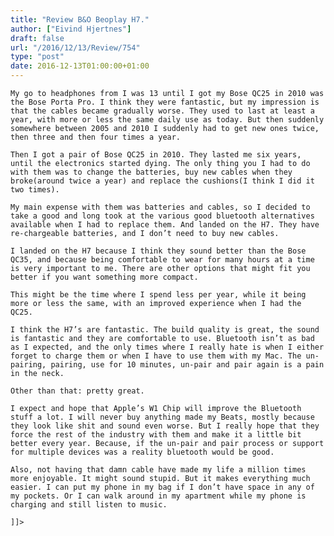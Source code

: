 ```yaml
---
title: "Review B&O Beoplay H7."
author: ["Eivind Hjertnes"]
draft: false
url: "/2016/12/13/Review/754"
type: "post"
date: 2016-12-13T01:00:00+01:00
---
```


<div class="HTML">
  <div></div>

<p>

</div>

```text
My go to headphones from I was 13 until I got my Bose QC25 in 2010 was the Bose Porta Pro. I think they were fantastic, but my impression is that the cables became gradually worse. They used to last at least a year, with more or less the same daily use as today. But then suddenly somewhere between 2005 and 2010 I suddenly had to get new ones twice, then three and then four times a year.
```

<div class="HTML">
  <div></div>

</p>

</div>

<div class="HTML">
  <div></div>

<p>

</div>

```text
Then I got a pair of Bose QC25 in 2010. They lasted me six years, until the electronics started dying. The only thing you I had to do with them was to change the batteries, buy new cables when they broke(around twice a year) and replace the cushions(I think I did it two times).
```

<div class="HTML">
  <div></div>

</p>

</div>

<div class="HTML">
  <div></div>

<p>

</div>

```text
My main expense with them was batteries and cables, so I decided to take a good and long took at the various good bluetooth alternatives available when I had to replace them. And landed on the H7. They have re-chargeable batteries, and I don’t need to buy new cables.
```

<div class="HTML">
  <div></div>

</p>

</div>

<div class="HTML">
  <div></div>

<p>

</div>

```text
I landed on the H7 because I think they sound better than the Bose QC35, and because being comfortable to wear for many hours at a time is very important to me. There are other options that might fit you better if you want something more compact.
```

<div class="HTML">
  <div></div>

</p>

</div>

<div class="HTML">
  <div></div>

<p>

</div>

```text
This might be the time where I spend less per year, while it being more or less the same, with an improved experience when I had the QC25.
```

<div class="HTML">
  <div></div>

</p>

</div>

<div class="HTML">
  <div></div>

<p>

</div>

```text
I think the H7’s are fantastic. The build quality is great, the sound is fantastic and they are comfortable to use. Bluetooth isn’t as bad as I expected, and the only times where I really hate is when I either forget to charge them or when I have to use them with my Mac. The un-pairing, pairing, use for 10 minutes, un-pair and pair again is a pain in the neck.
```

<div class="HTML">
  <div></div>

</p>

</div>

<div class="HTML">
  <div></div>

<p>

</div>

```text
Other than that: pretty great.
```

<div class="HTML">
  <div></div>

</p>

</div>

<div class="HTML">
  <div></div>

<p>

</div>

```text
I expect and hope that Apple’s W1 Chip will improve the Bluetooth stuff a lot. I will never buy anything made my Beats, mostly because they look like shit and sound even worse. But I really hope that they force the rest of the industry with them and make it a little bit better every year. Because, if the un-pair and pair process or support for multiple devices was a reality bluetooth would be good.
```

<div class="HTML">
  <div></div>

</p>

</div>

<div class="HTML">
  <div></div>

<p>

</div>

```text
Also, not having that damn cable have made my life a million times more enjoyable. It might sound stupid. But it makes everything much easier. I can put my phone in my bag if I don’t have space in any of my pockets. Or I can walk around in my apartment while my phone is charging and still listen to music.
```

<div class="HTML">
  <div></div>

</p>

</div>

<div class="HTML">
  <div></div>

<p>

</div>

```text
]]>
```

<div class="HTML">
  <div></div>

</p>

</div>
